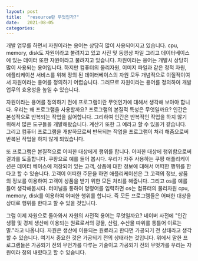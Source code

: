 ```yaml
---
layout: post
title:  "resource란 무엇인가?"
date:   2021-08-05
categories: 
---
```


개발 업무를 하면서 자원이라는 용어는 상당히 많이 사용되어지고 있습니다. cpu, memory, disk도 자원이라고 불려지고 있고 사진 및 동영상 파일 그리고 데이터베이스에 있는 데이터 또한 자원이라고 불려지고 있습니다. 자원이라는 용어는 개발시 상당히 많이 사용되는 용어입니다. 하지만 컴퓨터의 물리자원, 이미지 파일과 같은 정적 자원, 애플리케이션 서비스를 위해 정의 된 데이터베이스의 자원 모두 개념적으로 이질적이여서 자원이라는 용어를 정의하기 어렵습니다. 그러므로 자원이라는 용어를 정의하여 개발 업무의 효용성을 높일 수 있습니다.

자원이라는 용어를 정의하기 전에 프로그램이란 무엇인가에 대해서 생각해 보아야 합니다. 우리는 왜 프로그램을 사용할까요? 프로그램의 본질적 특성은 무엇일까요? 인간은 본성적으로 반복되는 작업을 싫어합니다. 그리하여 인간은 반복적인 작업을 하지 않기 위해서 많은 도구들을 개발해왔습니다. 계산기 또한 그 예라고 할 수 있을거 같습니다. 그리고 컴퓨터 프로그램을 개발하므로써 반복되는 작업을 프로그램이 처리 해줌으로써 반복된 작업을 하지 않게 되었습니다. 

또 프로그램은 본질적으로 어떠한 대상에게 행위를 합니다. 어떠한 대상에 행위함으로써 결과를 도출합니다. 쿠팡으로 예를 들어 봅시다. 우리가 자주 사용하는 쿠팡 애플리케이션은 데이터 베이스에 저장되어 있는 고객, 상품에 대한 정보에 대해서 어떠한 행위를 한다고 할 수 있습니다. 고객이 어떠한 주문을 하면 애플리케이션은 그 고객의 정보, 상품의 정보를 이용하여 고객이 상품을 받기 위한 모든 처리를 해줍니다. 그리고 os를 예를 들어 생각해봅시다. 터미널을 통하여 명령어를 입력하면 os는 컴퓨터의 물리자원 cpu, memory, disk를 이용하여 어떠한 행위를 합니다. 즉 모든 프로그램들은 어떠한 대상을 상대로 행위를 한다고 할 수 있을 것입니다.

그럼 이제 자원으로 돌아와서 자원의 사전적 용어는 무엇일까요? 네이버 사전에 "인간 생활 및 경제 생산에 이용되는 원료로서의 광물, 산림, 수산물 따위를 통틀어 이르는 말."라고 나옵니다. 자원은 생산에 이용되는 원료라고 한다면 가공되기 전 상태라고 생각 할 수 있습니다. 여기서 중요한 것은 가공되기 전의 상태라는 것입니다. 위에서 말한 프로그램들은 가공되기 전의 무언가를 다루는 기술이고 가공되기 전의 무엇가를 우리는 자원이라 정의 내렸다고 할 수 있습니다. 
